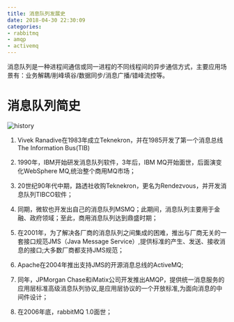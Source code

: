 ```yaml
---
title: 消息队列发展史
date: 2018-04-30 22:30:09
categories:
- rabbitmq
- amqp
- activemq
---
```


  消息队列是一种进程间通信或同一进程的不同线程间的异步通信方式，主要应用场景有：业务解耦/削峰填谷/数据同步/消息广播/错峰流控等。
  
# 消息队列简史
![history](https://jianhuagong.github.io/blog/images/history.png)

[history]: images/history.png


1. Vivek Ranadive在1983年成立Teknekron，并在1985开发了第一个消息总线The Information Bus(TIB)

2. 1990年，IBM开始研发消息队列软件，3年后，IBM MQ开始面世，后面演变化WebSphere MQ,统治整个商用MQ市场；

3. 20世纪90年代中期，路透社收购Teknekron，更名为Rendezvous，并开发消息队列TIBCO软件；

4. 同期，微软也开发出自己的消息队列MSMQ；此期间，消息队列主要用于金融、政府领域；至此，商用消息队列达到鼎盛时期；

5. 在2001年，为了解决各厂商的消息队列之间集成的困难，推出与厂商无关的一套接口规范JMS（Java Message Service）,提供标准的产生、发送、接收消息的接口;大多数厂商都支持JMS规范；

6. Apache在2004年推出支持JMS的开源消息总线的ActiveMQ;

7. 同年，JPMorgan Chase和iMatix公司开发推出AMQP，提供统一消息服务的应用层标准高级消息队列协议,是应用层协议的一个开放标准,为面向消息的中间件设计；

8. 在2006年底，rabbitMQ 1.0面世；



